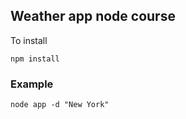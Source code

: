 ## Weather app node course

To install 
```
npm install
```

### Example
```
node app -d "New York"
```